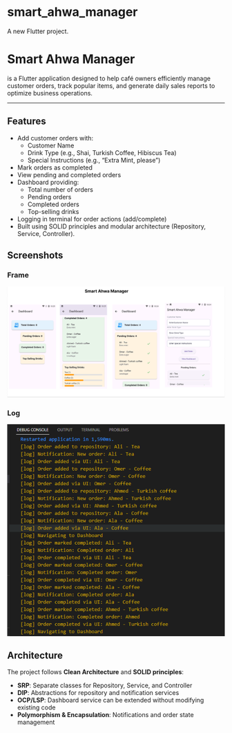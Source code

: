 # smart_ahwa_manager

A new Flutter project.

# Smart Ahwa Manager

 is a Flutter application designed to help café owners efficiently manage customer orders, track popular items, and generate daily sales reports to optimize business operations.

---

## Features

- Add customer orders with:
  - Customer Name
  - Drink Type (e.g., Shai, Turkish Coffee, Hibiscus Tea)
  - Special Instructions (e.g., “Extra Mint, please”)
- Mark orders as completed
- View pending and completed orders
- Dashboard providing:
  - Total number of orders
  - Pending orders
  - Completed orders
  - Top-selling drinks
- Logging in terminal for order actions (add/complete)
- Built using SOLID principles and modular architecture (Repository, Service, Controller).
## Screenshots

### Frame
![Frame](assets/screenshots/frame.png)
### Log
![log](assets/screenshots/log.png)
## Architecture

The project follows **Clean Architecture** and **SOLID principles**:
- **SRP**: Separate classes for Repository, Service, and Controller
- **DIP**: Abstractions for repository and notification services
- **OCP/LSP**: Dashboard service can be extended without modifying existing code
- **Polymorphism & Encapsulation**: Notifications and order state management
